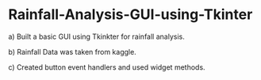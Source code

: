 # Rainfall-Analysis-GUI-using-Tkinter

a) Built a  basic GUI using Tkinkter for rainfall analysis.

b) Rainfall Data was taken from kaggle.

c) Created button event handlers and used  widget methods.
